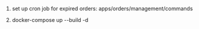 1) set up cron job for expired orders: apps/orders/management/commands

2) docker-compose up --build -d